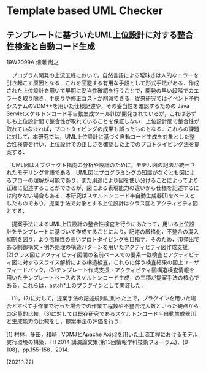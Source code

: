 # Template based UML Checker

## テンプレートに基づいたUML上位設計に対する整合性検査と自動コード生成

19W2099A 畑瀬 尚之

　プログラム開発の上流工程において，自然言語による曖昧さは人的なエラーを引き起こす原因となる．これを回避する有用な手段として形式手法がある．作成された上位設計を用いて早期に妥当性確認を行うことで，開発の早い段階でのエラーを取り除き，手戻りや修正コストが削減できる．従来研究ではイベント予約システムのVDM++を用いた仕様記述や，その妥当性を確認するための Java Servletスケルトンコード半自動生成ツール[1]が開発されているが，これは必ずしも上位設計間で整合性が取れていることを保証しない．上位設計間で整合性が取れていなければ，プロトタイピングの成果も誤ったものとなる．これらの課題に対して，本研究では，UML上位設計に基づく自動コード生成を対象とした整合性検査を行い，上位設計での正しさを確認した上でのプロトタイピング法を提案する．

　UML図はオブジェクト指向の分析や設計のために，モデル図の記法が統一されたモデリング言語である．UML図はプログラミングの知識がなくとも図によるフローの理解が可能であり，また用途により図を使い分けることによってより正確に記述することができるが，図による表現能力の違いから仕様を記述するには向かない場合もある．本研究はスケルトンコード半自動生成器[1]をベースとしたものであり，提案手法で対象とする上位設計はクラス図とアクティビティ図とする．

　提案手法によるUML上位設計の整合性検査を行うにあたって，用いる上位設計をテンプレートに基づいて作成することにより，記述の厳格化，不整合の混入抑制を図り，より信頼性の高いプロトタイピングを目指す．そのため，(1)頻出である制御構文・例外処理の構造パターンを用いたアクティビティ図作成支援，(2)クラス図とアクティビティ図間の名前ベースでの要素一致検査とアクティビティ図に対するスライス解析による構造検査，これらに伴う検査結果の図上ユーザフィードバック，(3)テンプレート作成支援・アクティビティ図構造検査情報を用いたテンプレートベースのスケルトンコード生成，の三項が提案手法の核心である．これらは，astah*上のプラグインとして実装した．

　(1)，(2)に対して，提案手法の記述規則に則った上で，プラグインを用いた場合とすべて手作業で行った場合での作業工程数や不整合混入数といった観点からの定量的比較，(3)に対しては既存研究であるスケルトンコード半自動生成器[1]と生成能力の比較をし，提案手法の評価を行う．


[1] 村林，多田，和崎 : VDMJとApache Axis2を用いた上流工程におけるモデル実行環境の構築，FIT2014 講演論文集(第13回情報学科技術フォーラム)，(B-108)，pp.155-158，2014.


(2021.1.22)
